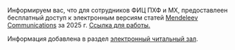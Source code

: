 Информируем вас, что для сотрудников ФИЦ ПХФ и МХ, предоставлеен бесплатный доступ к электронным версиям статей [Mendeleev Communications](https://www.mathnet.ru/php/journal.phtml?jrnid=mendc&option_lang=eng) за 2025 г. [Ссылка для работы.](https://www.mathnet.ru/php/archive.phtml?jrnid=mendc&wshow=contents&option_lang=eng)

Информация добавлена в раздел [электронный читальный зал](/libweb/resbnc/#a1).
